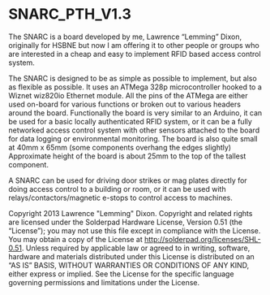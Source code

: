 SNARC_PTH_V1.3
==============
The SNARC is a board developed by me, Lawrence “Lemming” Dixon, originally for HSBNE but now I am offering it to other people or groups who are interested in a cheap and easy to implement RFID based access control system.

The SNARC is designed to be as simple as possible to implement, but also as flexible as possible. It uses an ATMega 328p microcontroller hooked to a Wiznet wiz820io Ethernet module. All the pins of the ATMega are either used on-board for various functions or broken out to various headers around the board. Functionally the board is very similar to an Arduino, it can be used for a basic locally authenticated RFID system, or it can be a fully networked access control system with other sensors attached to the board for data logging or environmental monitoring. The board is also quite small at 40mm x 65mm (some components overhang the edges slightly) Approximate height of the board is about 25mm to the top of the tallest component.

A SNARC can be used for driving door strikes or mag plates directly for doing access control to a building or room, or it can be used with relays/contactors/magnetic e-stops to control access to machines.

Copyright 2013 Lawrence "Lemming" Dixon. Copyright and related rights are licensed under the Solderpad Hardware License, Version 0.51 (the “License”); you may not use this file except in compliance with the License. You may obtain a copy of the License at http://solderpad.org/licenses/SHL-0.51. Unless required by applicable law or agreed to in writing, software, hardware and materials distributed under this License is distributed on an “AS IS” BASIS, WITHOUT WARRANTIES OR CONDITIONS OF ANY KIND, either express or implied. See the License for the specific language governing permissions and limitations under the License.
